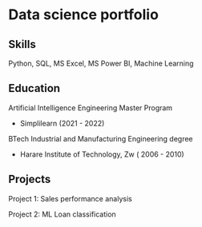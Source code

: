 # Data science portfolio

## Skills
Python, SQL, MS Excel, MS Power BI, Machine Learning

## Education

Artificial Intelligence Engineering Master Program
- Simplilearn (2021 - 2022)

BTech Industrial and Manufacturing Engineering degree                
- Harare Institute of Technology, Zw ( 2006 - 2010)

## Projects 
Project 1: Sales performance analysis

Project 2: ML Loan classification 


